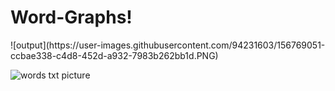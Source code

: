 # Word-Graphs!

<p>
![output](https://user-images.githubusercontent.com/94231603/156769051-ccbae338-c4d8-452d-a932-7983b262bb1d.PNG)

![words txt picture](https://user-images.githubusercontent.com/94231603/156769068-a5bb8026-252f-4afd-aa41-cd6a07d7a3a8.PNG)
</p>
